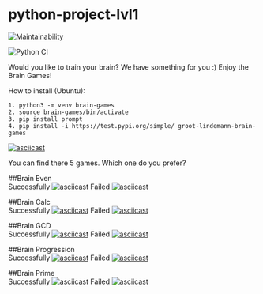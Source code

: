 # python-project-lvl1

[![Maintainability](https://api.codeclimate.com/v1/badges/cab7860c80251ffdef12/maintainability)](https://codeclimate.com/github/Groot-Lindemann/python-project-lvl1/maintainability)

![Python CI](https://github.com/Groot-Lindemann/python-project-lvl1/workflows/Python%20CI/badge.svg)

Would you like to train your brain? We have something for you :)
Enjoy the Brain Games!

How to install (Ubuntu):
```
1. python3 -m venv brain-games
2. source brain-games/bin/activate
3. pip install prompt
4. pip install -i https://test.pypi.org/simple/ groot-lindemann-brain-games
```
[![asciicast](https://asciinema.org/a/H07gMIrAZzvECti3fEbPSdHOE.svg)](https://asciinema.org/a/H07gMIrAZzvECti3fEbPSdHOE)

You can find there 5 games. Which one do you prefer?

##Brain Even<br>
Successfully
[![asciicast](https://asciinema.org/a/KawrYdkuOYPf3PjVnADTtAekq.svg)](https://asciinema.org/a/KawrYdkuOYPf3PjVnADTtAekq)
Failed
[![asciicast](https://asciinema.org/a/qELqZZQiLcIgB3FDaHzlu2b36.svg)](https://asciinema.org/a/qELqZZQiLcIgB3FDaHzlu2b36)

##Brain Calc<br>
Successfully
[![asciicast](https://asciinema.org/a/KawrYdkuOYPf3PjVnADTtAekq.svg)](https://asciinema.org/a/KawrYdkuOYPf3PjVnADTtAekq)
Failed
[![asciicast](https://asciinema.org/a/vxuH1Vda2KqAQAiMpwsB0Vqz3.svg)](https://asciinema.org/a/vxuH1Vda2KqAQAiMpwsB0Vqz3)

##Brain GCD<br>
Successfully
[![asciicast](https://asciinema.org/a/otoZusjF6VF1pjY6s1PCNOsJx.svg)](https://asciinema.org/a/otoZusjF6VF1pjY6s1PCNOsJx)
Failed
[![asciicast](https://asciinema.org/a/xVmXuiqSl7cx3XGZwvhiZ9B1r.svg)](https://asciinema.org/a/xVmXuiqSl7cx3XGZwvhiZ9B1r)

##Brain Progression<br>
Successfully
[![asciicast](https://asciinema.org/a/1GtyJ4tZ9d7odAUI8cPPFszd2.svg)](https://asciinema.org/a/1GtyJ4tZ9d7odAUI8cPPFszd2)
Failed
[![asciicast](https://asciinema.org/a/aLjmpcJLB7j8nKYF4UaPMeeZq.svg)](https://asciinema.org/a/aLjmpcJLB7j8nKYF4UaPMeeZq)

##Brain Prime<br>
Successfully
[![asciicast](https://asciinema.org/a/Kw0Vn1cK7DhcBeBlOMFo287YT.svg)](https://asciinema.org/a/Kw0Vn1cK7DhcBeBlOMFo287YT)
Failed
[![asciicast](https://asciinema.org/a/iBjEKc5KkY74OcYSeKygOrZla.svg)](https://asciinema.org/a/iBjEKc5KkY74OcYSeKygOrZla)
